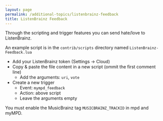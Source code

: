 ```yaml
---
layout: page
permalink: /additional-topics/listenbrainz-feedback
title: ListenBrainz Feedback
---
```


Through the scripting and trigger features you can send hate/love to ListenBrainz.

An example script is in the `contrib/scripts` directory named `ListenBrainz-Feedback.lua`

- Add your ListenBrainz token (Settings -> Cloud)
- Copy & paste the file content in a new script (ommit the first comment line)
  - Add the arguments: `uri`, `vote`
- Create a new trigger
  - Event: `mympd_feedback`
  - Action: above script
  - Leave the arguments empty

You must enable the MusicBrainz tag `MUSICBRAINZ_TRACKID` in mpd and myMPD.
